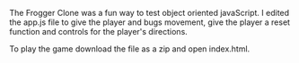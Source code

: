 The Frogger Clone was a fun way to test object oriented javaScript. I edited the app.js file to give the player and bugs movement, give the player a reset function and controls for the player's directions.

To play the game download the file as a zip and open index.html.
